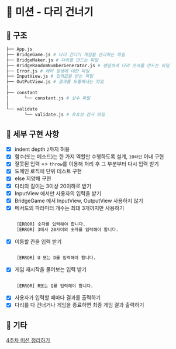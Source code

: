 # 🦑 미션 - 다리 건너기

## 🦴 구조

```sh
├── App.js
├── BridgeGame.js # 다리 건너기 게임을 관리하는 파일
├── BridgeMaker.js # 다리를 만드는 파일
├── BridgeRandomNumberGenerator.js # 랜덤하게 다리 숫자를 만드는 파일
├── Error.js # 에러 발생에 대한 파일
├── InputView.js # 입력값을 받는 파일
├── OutPutView.js # 결과를 도출해내는 파일
│
├── constant
│      └── constant.js # 상수 파일
│
└── validate
       └── validate.js # 유효성 검사 파일
```

## 📌 세부 구현 사항

- [x] indent depth `2`까지 허용
- [x] 함수(또는 메소드)는 한 가지 역할만 수행하도록 설계, `10라인` 이내 구현
- [x] 잘못된 입력 => `throw`를 이용해 처리 후 그 부분부터 다시 입력 받기
- [x] 도메인 로직에 단위 테스트 구현
- [x] else 지양해 구현
- [x] 다리의 길이는 3이상 20이하로 받기
- [x] InputView 에서만 사용자의 입력을 받기
- [x] BridgeGame 에서 InputView, OutputView 사용하지 않기
- [x] 메서드의 파라미터 개수는 최대 3개까지만 사용하기 

```sh

    [ERROR] 숫자를 입력해야 합니다.
    [ERROR] 3에서 20사이의 숫자를 입력해야 합니다.

```
- [x] 이동할 칸을 입력 받기
```sh

    [ERROR] U 또는 D를 입력해야 합니다.


```
- [x] 게임 재시작을 물어보는 입력 받기

```sh

    [ERROR] R또는 Q를 입력해야 합니다.

```

- [x] 사용자가 입력할 때마다 결과를 출력하기
- [x] 다리를 다 건너거나 게임을 종료하면 최종 게임 결과 출력하기

## 🍌 기타

[4주차 미션 정리하기](https://jade-gasoline-2a3.notion.site/e8f4818240ad4c1cb021cea10ef9189f)